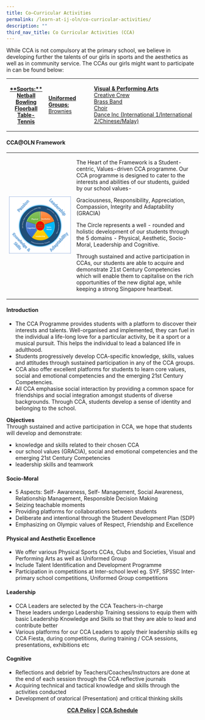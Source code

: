 ```yaml
---
title: Co–Curricular Activities
permalink: /learn-at-ij-oln/co-curricular-activities/
description: ""
third_nav_title: Co Curricular Activities (CCA)
---
```

<p>While CCA is not compulsory at the primary school, we believe in developing further the talents of our girls in sports and the aesthetics as well as in community service. The CCAs our girls might want to participate in can be found below:</p>
<table>
<tbody>
<tr>
<th>
<p><u>**Sports:**<br /></u><a href="/learn-at-ij-oln/co-curricular-activities/sports/netball" target="_blank" rel="noopener">Netball</a><br /><a href="/learn-at-ij-oln/co-curricular-activities/sports/bowling" target="_blank" rel="noopener">Bowling</a><br /><a href="/learn-at-ij-oln/co-curricular-activities/sports/floorball" target="_blank" rel="noopener">Floorball</a><br /><a href="/learn-at-ij-oln/co-curricular-activities/sports/table-tennis" target="_blank" rel="noopener">Table-Tennis</a></p>
</th>
<td>
<p><strong><u>Uniformed Groups:<br /></u></strong><a href="/learn-at-ij-oln/co-curricular-activities/uniform-group/brownies" target="_blank" rel="noopener">Brownies</a>&nbsp;</p>
</td>
<td>
<p><u><strong>Visual &amp; Performing Arts<br /></strong></u><a href="/learn-at-ij-oln/co-curricular-activities/visual-and-performing-arts/creative-crew" target="_blank" rel="noopener">Creative Crew</a><br /><a href="/learn-at-ij-oln/co-curricular-activities/visual-and-performing-arts/brass-band" target="_blank" rel="noopener">Brass Band</a><br /><a href="/learn-at-ij-oln/co-curricular-activities/visual-and-performing-arts/choir" target="_blank" rel="noopener">Choir</a><br /><a href="/learn-at-ij-oln/co-curricular-activities/visual-and-performing-arts/dance-inc" target="_blank" rel="noopener">Dance Inc (International 1/International 2/Chinese/Malay)</a></p>
</td>
</tr>
</tbody>
</table>
<h4><strong>CCA@OLN Framework</strong></h4>
<table style="border-collapse: collapse; width: 100%;" border="0">
<tbody>
<tr>
<td style="width: 35%;"><img src="/images/cca.png"></td>
<td style="width: 65%;">
<p class="pagecontent_box">The Heart of the Framework is a Student-centric, Values-driven CCA programme. Our CCA programme is designed to cater to the interests and abilities of our students, guided by our school values-&nbsp;</p>
<p class="pagecontent_box">Graciousness, Responsibility, Appreciation, Compassion, Integrity and Adaptability (GRACIA)</p>
<p class="pagecontent_box">The Circle represents a well - rounded and holistic development of our students through&nbsp; the 5 domains - Physical, Aesthetic, Socio-Moral, Leadership and Cognitive.</p>
<p class="pagecontent_box">Through sustained and active participation in CCAs, our students are able to acquire and demonstrate 21st Century Competencies which will enable them to capitalise on the rich opportunities of the new digital age, while keeping a strong Singapore heartbeat.</p>
</td>
</tr>
</tbody>
</table>
<h4><strong>Introduction</strong></h4>
<ul>
<li>The CCA Programme provides students with a platform to discover their interests and talents. Well-organised and implemented, they can fuel in the individual a life-long love for a particular activity, be it a sport or a musical pursuit. This helps the individual to lead a balanced life in adulthood.</li>
<li>Students progressively develop CCA-specific knowledge, skills, values and attitudes through sustained participation in any of the CCA groups.</li>
<li>CCA also offer excellent platforms for students to learn core values, social and emotional competencies and the emerging 21st Century Competencies.</li>
<li>All CCA emphasise social interaction by providing a common space for friendships and social integration amongst students of diverse backgrounds. Through CCA, students develop a sense of identity and belonging to the school.</li>
</ul>
<p><strong>Objectives<br /></strong>Through sustained and active participation in CCA, we hope that students will develop and demonstrate:</p>
<ul>
<li>knowledge and skills related to their chosen CCA</li>
<li>our school values (GRACIA), social and emotional competencies and the emerging 21st Century Competencies</li>
<li>leadership skills and teamwork</li>
</ul>
<h4><strong>Socio-Moral</strong></h4>
<ul>
<li>5 Aspects: Self- Awareness, Self- Management, Social Awareness, Relationship Management, Responsible Decision Making</li>
<li>Seizing teachable moments</li>
<li>Providing platforms for collaborations between students</li>
<li>Deliberate and intentional through the Student Development Plan (SDP)</li>
<li>Emphasizing on Olympic values of Respect, Friendship and Excellence</li>
</ul>
<h4><strong>Physical and Aesthetic Excellence</strong></h4>
<ul>
<li>We offer various Physical Sports CCAs, Clubs and Societies, Visual and Performing Arts as well as Uniformed Group</li>
<li>Include Talent Identification and Development Programme</li>
<li>Participation in competitions at Inter-school level eg. SYF, SPSSC Inter-primary school competitions, Uniformed Group competitions</li>
</ul>
<h4><strong>Leadership</strong></h4>
<ul>
<li>CCA Leaders are selected by the CCA Teachers-in-charge</li>
<li>These leaders undergo Leadership Training sessions to equip them with basic Leadership Knowledge and Skills so that they are able to lead and contribute better</li>
<li>Various platforms for our CCA Leaders to apply their leadership skills eg CCA Fiesta, during competitions, during training / CCA sessions, presentations, exhibitions etc</li>
</ul>
<h4><strong>Cognitive</strong></h4>
<ul>
<li>Reflections and debrief by Teachers/Coaches/Instructors are done at the end of each session through the CCA reflective journals</li>
<li>Acquiring technical and tactical knowledge and skills through the activities conducted</li>
<li>Development of oratorical (Presentation) and critical thinking skills&nbsp;</li>
</ul>
<p style="text-align: center;"><strong><a href="/learn-at-ij-oln/co-curricular-activities/cca-policy" target="_blank" rel="noopener">CCA Policy</a> | <a href="/learn-at-ij-oln/co-curricular-activities/cca-schedule" target="_blank" rel="noopener">CCA Schedule</a></strong></p>